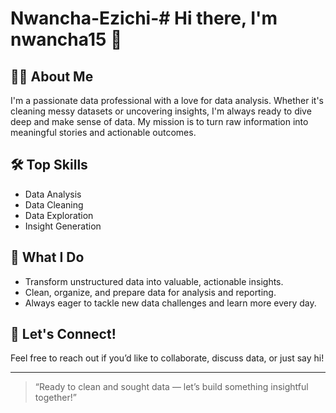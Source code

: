# Nwancha-Ezichi-# Hi there, I'm nwancha15 👋

## 👨‍💻 About Me

I'm a passionate data professional with a love for data analysis. Whether it's cleaning messy datasets or uncovering insights, I'm always ready to dive deep and make sense of data. My mission is to turn raw information into meaningful stories and actionable outcomes.

## 🛠️ Top Skills

- Data Analysis
- Data Cleaning
- Data Exploration
- Insight Generation

## 🚀 What I Do

- Transform unstructured data into valuable, actionable insights.
- Clean, organize, and prepare data for analysis and reporting.
- Always eager to tackle new data challenges and learn more every day.

## 💬 Let's Connect!

Feel free to reach out if you’d like to collaborate, discuss data, or just say hi!

---

> “Ready to clean and sought data — let’s build something insightful together!”
